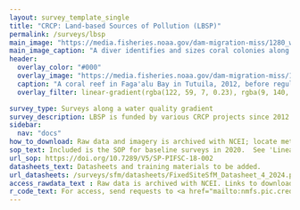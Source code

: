 ```yaml
---
layout: survey_template_single
title: "CRCP: Land-based Sources of Pollution (LBSP)"
permalink: /surveys/lbsp
main_image: "https://media.fisheries.noaa.gov/dam-migration-miss/1280_wwvGX7cwOzM4.jpg?1579829202"
main_image_caption: "A diver identifies and sizes coral colonies along a transect in Tutuila, American Samoa during the 2015 surveys. Credit: NOAA Fisheries."
header:
  overlay_color: "#000"
  overlay_image: "https://media.fisheries.noaa.gov/dam-migration-miss/1280_c1l2nWbzrsV1.jpg?1579830864"
  caption: "A coral reef in Faga'alu Bay in Tutuila, 2012, before regulations were put in place to minimize sedimentation.  Credit: NOAA Fisheries"
  overlay_filter: linear-gradient(rgba(122, 59, 7, 0.23), rgba(9, 140, 145, 0.27))

survey_type: Surveys along a water quality gradient
survey_description: LBSP is funded by various CRCP projects since 2012 and comprises a collection of benthic surveys to assess impacts of <a href ="https://www.fisheries.noaa.gov/pacific-islands/ecosystems/coral-health-and-threats-pacific-islands#pollution" target ="_blank">land-based sources of pollution</a> on coral reefs primarily in Tutuila, American Samoa in Vatia, Faga'alu, Aua, and Nu'uuli Bays, and also in Maui and O'ahu (in progress). Local partners identify priority watersheds where a water quality gradient is likely to exist, and we investigate the gradient as well as any impacts to the coral reef ecosystems. Read more in the <a href = "https://www.fisheries.noaa.gov/feature-story/coral-reef-monitoring-mission-investigating-land-based-pollution-american-samoa" target ="_blank">2020 Feature Story</a>. 
sidebar:
  nav: "docs"
how_to_download: Raw data and imagery is archived with NCEI; locate metadata records in the <a href = "https://www.fisheries.noaa.gov/inport/item/64847" target = "_blank">LBSP</a> and the <a href ="https://www.fisheries.noaa.gov/inport/item/58564" target ="_blank">Benthic Missions</a> InPort metadata catalogs for links to each specific dataset.
sop_text: Included is the SOP for baseline surveys in 2020.  See 'Lineage' in the InPort record to access SOPs for each respective dataset.
url_sop: https://doi.org/10.7289/V5/SP-PIFSC-18-002
datasheets_text: Datasheets and training materials to be added.
url_datasheets: /surveys/sfm/datasheets/FixedSiteSfM_Datasheet_4_2024.pdf
access_rawdata_text : Raw data is archived with NCEI. Links to download data are in their respective InPort metadata records under 'Distribution'.  Locate metadata records in the <a href = "https://www.fisheries.noaa.gov/inport/item/64847" target = "_blank">LBSP</a> and the <a href ="https://www.fisheries.noaa.gov/inport/item/58564" target ="_blank">Benthic Missions</a> InPort metadata catalogs.
r_code_text: For access, send requests to <a href="mailto:nmfs.pic.credinfo@noaa.gov">nmfs.pic.credinfo@noaa.gov</a>.
---
```

